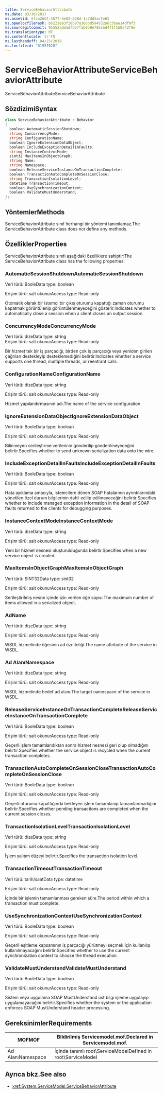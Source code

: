 ```yaml
---
title: ServiceBehaviorAttribute
ms.date: 03/30/2017
ms.assetid: 5faa266f-587f-4e03-828d-1c7dd5acfe65
ms.openlocfilehash: b6221e93f10b87a368bd594932a8c36ae14df8f3
ms.sourcegitcommit: 9b552addadfb57fab0b9e7852ed4f1f1b8a42f8e
ms.translationtype: MT
ms.contentlocale: tr-TR
ms.lasthandoff: 04/23/2019
ms.locfileid: "61957020"
---
```

# <a name="servicebehaviorattribute"></a><span data-ttu-id="cc690-102">ServiceBehaviorAttribute</span><span class="sxs-lookup"><span data-stu-id="cc690-102">ServiceBehaviorAttribute</span></span>
<span data-ttu-id="cc690-103">ServiceBehaviorAttribute</span><span class="sxs-lookup"><span data-stu-id="cc690-103">ServiceBehaviorAttribute</span></span>  
  
## <a name="syntax"></a><span data-ttu-id="cc690-104">Sözdizimi</span><span class="sxs-lookup"><span data-stu-id="cc690-104">Syntax</span></span>  
  
```csharp
class ServiceBehaviorAttribute : Behavior  
{  
  boolean AutomaticSessionShutdown;  
  string ConcurrencyMode;  
  string ConfigurationName;  
  boolean IgnoreExtensionDataObject;  
  boolean IncludeExceptionDetailInFaults;  
  string InstanceContextMode;  
  sint32 MaxItemsInObjectGraph;  
  string Name;  
  string Namespace;  
  boolean ReleaseServiceInstanceOnTransactionComplete;  
  boolean TransactionAutoCompleteOnSessionClose;  
  string TransactionIsolationLevel;  
  datetime TransactionTimeout;  
  boolean UseSynchronizationContext;  
  boolean ValidateMustUnderstand;  
};  
```  
  
## <a name="methods"></a><span data-ttu-id="cc690-105">Yöntemler</span><span class="sxs-lookup"><span data-stu-id="cc690-105">Methods</span></span>  
 <span data-ttu-id="cc690-106">ServiceBehaviorAttribute sınıf herhangi bir yöntemi tanımlamaz.</span><span class="sxs-lookup"><span data-stu-id="cc690-106">The ServiceBehaviorAttribute class does not define any methods.</span></span>  
  
## <a name="properties"></a><span data-ttu-id="cc690-107">Özellikler</span><span class="sxs-lookup"><span data-stu-id="cc690-107">Properties</span></span>  
 <span data-ttu-id="cc690-108">ServiceBehaviorAttribute sınıfı aşağıdaki özelliklere sahiptir:</span><span class="sxs-lookup"><span data-stu-id="cc690-108">The ServiceBehaviorAttribute class has the following properties:</span></span>  
  
### <a name="automaticsessionshutdown"></a><span data-ttu-id="cc690-109">AutomaticSessionShutdown</span><span class="sxs-lookup"><span data-stu-id="cc690-109">AutomaticSessionShutdown</span></span>  
 <span data-ttu-id="cc690-110">Veri türü: Boole</span><span class="sxs-lookup"><span data-stu-id="cc690-110">Data type: boolean</span></span>  
  
 <span data-ttu-id="cc690-111">Erişim türü: salt okunur</span><span class="sxs-lookup"><span data-stu-id="cc690-111">Access type: Read-only</span></span>  
  
 <span data-ttu-id="cc690-112">Otomatik olarak bir istemci bir çıkış oturumu kapattığı zaman oturumu kapatmak görüntülenip görüntülenmeyeceğini gösterir.</span><span class="sxs-lookup"><span data-stu-id="cc690-112">Indicates whether to automatically close a session when a client closes an output session.</span></span>  
  
### <a name="concurrencymode"></a><span data-ttu-id="cc690-113">ConcurrencyMode</span><span class="sxs-lookup"><span data-stu-id="cc690-113">ConcurrencyMode</span></span>  
 <span data-ttu-id="cc690-114">Veri türü: dize</span><span class="sxs-lookup"><span data-stu-id="cc690-114">Data type: string</span></span>  
<span data-ttu-id="cc690-115">Erişim türü: salt okunur</span><span class="sxs-lookup"><span data-stu-id="cc690-115">Access type: Read-only</span></span>  
  
 <span data-ttu-id="cc690-116">Bir hizmet tek bir iş parçacığı, birden çok iş parçacığı veya yeniden girilen çağrıları destekleyip desteklemediğini belirtir.</span><span class="sxs-lookup"><span data-stu-id="cc690-116">Indicates whether a service supports one thread, multiple threads, or reentrant calls.</span></span>  
  
### <a name="configurationname"></a><span data-ttu-id="cc690-117">ConfigurationName</span><span class="sxs-lookup"><span data-stu-id="cc690-117">ConfigurationName</span></span>  
 <span data-ttu-id="cc690-118">Veri türü: dize</span><span class="sxs-lookup"><span data-stu-id="cc690-118">Data type: string</span></span>  
  
 <span data-ttu-id="cc690-119">Erişim türü: salt okunur</span><span class="sxs-lookup"><span data-stu-id="cc690-119">Access type: Read-only</span></span>  
  
 <span data-ttu-id="cc690-120">Hizmet yapılandırmasının adı.</span><span class="sxs-lookup"><span data-stu-id="cc690-120">The name of the service configuration.</span></span>  
  
### <a name="ignoreextensiondataobject"></a><span data-ttu-id="cc690-121">IgnoreExtensionDataObject</span><span class="sxs-lookup"><span data-stu-id="cc690-121">IgnoreExtensionDataObject</span></span>  
 <span data-ttu-id="cc690-122">Veri türü: Boole</span><span class="sxs-lookup"><span data-stu-id="cc690-122">Data type: boolean</span></span>  
  
 <span data-ttu-id="cc690-123">Erişim türü: salt okunur</span><span class="sxs-lookup"><span data-stu-id="cc690-123">Access type: Read-only</span></span>  
  
 <span data-ttu-id="cc690-124">Bilinmeyen serileştirme verilerinin gönderilip gönderilmeyeceğini belirtir.</span><span class="sxs-lookup"><span data-stu-id="cc690-124">Specifies whether to send unknown serialization data onto the wire.</span></span>  
  
### <a name="includeexceptiondetailinfaults"></a><span data-ttu-id="cc690-125">IncludeExceptionDetailInFaults</span><span class="sxs-lookup"><span data-stu-id="cc690-125">IncludeExceptionDetailInFaults</span></span>  
 <span data-ttu-id="cc690-126">Veri türü: Boole</span><span class="sxs-lookup"><span data-stu-id="cc690-126">Data type: boolean</span></span>  
  
 <span data-ttu-id="cc690-127">Erişim türü: salt okunur</span><span class="sxs-lookup"><span data-stu-id="cc690-127">Access type: Read-only</span></span>  
  
 <span data-ttu-id="cc690-128">Hata ayıklama amacıyla, istemcilere dönen SOAP hatalarının ayrıntılarındaki yönetilen özel durum bilgilerinin dahil edilip edilmeyeceğini belirtir.</span><span class="sxs-lookup"><span data-stu-id="cc690-128">Specifies whether to include managed exception information in the detail of SOAP faults returned to the clients for debugging purposes.</span></span>  
  
### <a name="instancecontextmode"></a><span data-ttu-id="cc690-129">InstanceContextMode</span><span class="sxs-lookup"><span data-stu-id="cc690-129">InstanceContextMode</span></span>  
 <span data-ttu-id="cc690-130">Veri türü: dize</span><span class="sxs-lookup"><span data-stu-id="cc690-130">Data type: string</span></span>  
  
 <span data-ttu-id="cc690-131">Erişim türü: salt okunur</span><span class="sxs-lookup"><span data-stu-id="cc690-131">Access type: Read-only</span></span>  
  
 <span data-ttu-id="cc690-132">Yeni bir hizmet nesnesi oluşturulduğunda belirtir.</span><span class="sxs-lookup"><span data-stu-id="cc690-132">Specifies when a new service object is created.</span></span>  
  
### <a name="maxitemsinobjectgraph"></a><span data-ttu-id="cc690-133">MaxItemsInObjectGraph</span><span class="sxs-lookup"><span data-stu-id="cc690-133">MaxItemsInObjectGraph</span></span>  
 <span data-ttu-id="cc690-134">Veri türü: SINT32</span><span class="sxs-lookup"><span data-stu-id="cc690-134">Data type: sint32</span></span>  
  
 <span data-ttu-id="cc690-135">Erişim türü: salt okunur</span><span class="sxs-lookup"><span data-stu-id="cc690-135">Access type: Read-only</span></span>  
  
 <span data-ttu-id="cc690-136">Serileştirilmiş nesne içinde izin verilen öğe sayısı.</span><span class="sxs-lookup"><span data-stu-id="cc690-136">The maximum number of items allowed in a serialized object.</span></span>  
  
### <a name="name"></a><span data-ttu-id="cc690-137">Ad</span><span class="sxs-lookup"><span data-stu-id="cc690-137">Name</span></span>  
 <span data-ttu-id="cc690-138">Veri türü: dize</span><span class="sxs-lookup"><span data-stu-id="cc690-138">Data type: string</span></span>  
  
 <span data-ttu-id="cc690-139">Erişim türü: salt okunur</span><span class="sxs-lookup"><span data-stu-id="cc690-139">Access type: Read-only</span></span>  
  
 <span data-ttu-id="cc690-140">WSDL hizmetinde öğesinin ad özniteliği.</span><span class="sxs-lookup"><span data-stu-id="cc690-140">The name attribute of the service in WSDL.</span></span>  
  
### <a name="namespace"></a><span data-ttu-id="cc690-141">Ad Alanı</span><span class="sxs-lookup"><span data-stu-id="cc690-141">Namespace</span></span>  
 <span data-ttu-id="cc690-142">Veri türü: dize</span><span class="sxs-lookup"><span data-stu-id="cc690-142">Data type: string</span></span>  
  
 <span data-ttu-id="cc690-143">Erişim türü: salt okunur</span><span class="sxs-lookup"><span data-stu-id="cc690-143">Access type: Read-only</span></span>  
  
 <span data-ttu-id="cc690-144">WSDL hizmetinde hedef ad alanı.</span><span class="sxs-lookup"><span data-stu-id="cc690-144">The target namespace of the service in WSDL.</span></span>  
  
### <a name="releaseserviceinstanceontransactioncomplete"></a><span data-ttu-id="cc690-145">ReleaseServiceInstanceOnTransactionComplete</span><span class="sxs-lookup"><span data-stu-id="cc690-145">ReleaseServiceInstanceOnTransactionComplete</span></span>  
 <span data-ttu-id="cc690-146">Veri türü: Boole</span><span class="sxs-lookup"><span data-stu-id="cc690-146">Data type: boolean</span></span>  
  
 <span data-ttu-id="cc690-147">Erişim türü: salt okunur</span><span class="sxs-lookup"><span data-stu-id="cc690-147">Access type: Read-only</span></span>  
  
 <span data-ttu-id="cc690-148">Geçerli işlem tamamlandıktan sonra hizmet nesnesi geri olup olmadığını belirtir.</span><span class="sxs-lookup"><span data-stu-id="cc690-148">Specifies whether the service object is recycled when the current transaction completes.</span></span>  
  
### <a name="transactionautocompleteonsessionclose"></a><span data-ttu-id="cc690-149">TransactionAutoCompleteOnSessionClose</span><span class="sxs-lookup"><span data-stu-id="cc690-149">TransactionAutoCompleteOnSessionClose</span></span>  
 <span data-ttu-id="cc690-150">Veri türü: Boole</span><span class="sxs-lookup"><span data-stu-id="cc690-150">Data type: boolean</span></span>  
  
 <span data-ttu-id="cc690-151">Erişim türü: salt okunur</span><span class="sxs-lookup"><span data-stu-id="cc690-151">Access type: Read-only</span></span>  
  
 <span data-ttu-id="cc690-152">Geçerli oturumu kapattığında bekleyen işlem tamamlanıp tamamlanmadığını belirtir.</span><span class="sxs-lookup"><span data-stu-id="cc690-152">Specifies whether pending transactions are completed when the current session closes.</span></span>  
  
### <a name="transactionisolationlevel"></a><span data-ttu-id="cc690-153">TransactionIsolationLevel</span><span class="sxs-lookup"><span data-stu-id="cc690-153">TransactionIsolationLevel</span></span>  
 <span data-ttu-id="cc690-154">Veri türü: dize</span><span class="sxs-lookup"><span data-stu-id="cc690-154">Data type: string</span></span>  
  
 <span data-ttu-id="cc690-155">Erişim türü: salt okunur</span><span class="sxs-lookup"><span data-stu-id="cc690-155">Access type: Read-only</span></span>  
  
 <span data-ttu-id="cc690-156">İşlem yalıtım düzeyi belirtir.</span><span class="sxs-lookup"><span data-stu-id="cc690-156">Specifies the transaction isolation level.</span></span>  
  
### <a name="transactiontimeout"></a><span data-ttu-id="cc690-157">TransactionTimeout</span><span class="sxs-lookup"><span data-stu-id="cc690-157">TransactionTimeout</span></span>  
 <span data-ttu-id="cc690-158">Veri türü: tarih/saat</span><span class="sxs-lookup"><span data-stu-id="cc690-158">Data type: datetime</span></span>  
  
 <span data-ttu-id="cc690-159">Erişim türü: salt okunur</span><span class="sxs-lookup"><span data-stu-id="cc690-159">Access type: Read-only</span></span>  
  
 <span data-ttu-id="cc690-160">İçinde bir işlemin tamamlanması gereken süre.</span><span class="sxs-lookup"><span data-stu-id="cc690-160">The period within which a transaction must complete.</span></span>  
  
### <a name="usesynchronizationcontext"></a><span data-ttu-id="cc690-161">UseSynchronizationContext</span><span class="sxs-lookup"><span data-stu-id="cc690-161">UseSynchronizationContext</span></span>  
 <span data-ttu-id="cc690-162">Veri türü: Boole</span><span class="sxs-lookup"><span data-stu-id="cc690-162">Data type: boolean</span></span>  
  
 <span data-ttu-id="cc690-163">Erişim türü: salt okunur</span><span class="sxs-lookup"><span data-stu-id="cc690-163">Access type: Read-only</span></span>  
  
 <span data-ttu-id="cc690-164">Geçerli eşitleme kapsamının iş parçacığı yürütmeyi seçmek için kullanılıp kullanılmayacağını belirtir.</span><span class="sxs-lookup"><span data-stu-id="cc690-164">Specifies whether to use the current synchronization context to choose the thread execution.</span></span>  
  
### <a name="validatemustunderstand"></a><span data-ttu-id="cc690-165">ValidateMustUnderstand</span><span class="sxs-lookup"><span data-stu-id="cc690-165">ValidateMustUnderstand</span></span>  
 <span data-ttu-id="cc690-166">Veri türü: Boole</span><span class="sxs-lookup"><span data-stu-id="cc690-166">Data type: boolean</span></span>  
  
 <span data-ttu-id="cc690-167">Erişim türü: salt okunur</span><span class="sxs-lookup"><span data-stu-id="cc690-167">Access type: Read-only</span></span>  
  
 <span data-ttu-id="cc690-168">Sistem veya uygulama SOAP MustUnderstand üst bilgi işleme uygulayıp uygulamayacağını belirtir.</span><span class="sxs-lookup"><span data-stu-id="cc690-168">Specifies whether the system or the application enforces SOAP MustUnderstand header processing.</span></span>  
  
## <a name="requirements"></a><span data-ttu-id="cc690-169">Gereksinimler</span><span class="sxs-lookup"><span data-stu-id="cc690-169">Requirements</span></span>  
  
|<span data-ttu-id="cc690-170">MOF</span><span class="sxs-lookup"><span data-stu-id="cc690-170">MOF</span></span>|<span data-ttu-id="cc690-171">Bildirilmiş Servicemodel.mof.</span><span class="sxs-lookup"><span data-stu-id="cc690-171">Declared in Servicemodel.mof.</span></span>|  
|---------|-----------------------------------|  
|<span data-ttu-id="cc690-172">Ad Alanı</span><span class="sxs-lookup"><span data-stu-id="cc690-172">Namespace</span></span>|<span data-ttu-id="cc690-173">İçinde tanımlı root\ServiceModel</span><span class="sxs-lookup"><span data-stu-id="cc690-173">Defined in root\ServiceModel</span></span>|  
  
## <a name="see-also"></a><span data-ttu-id="cc690-174">Ayrıca bkz.</span><span class="sxs-lookup"><span data-stu-id="cc690-174">See also</span></span>

- <xref:System.ServiceModel.ServiceBehaviorAttribute>
